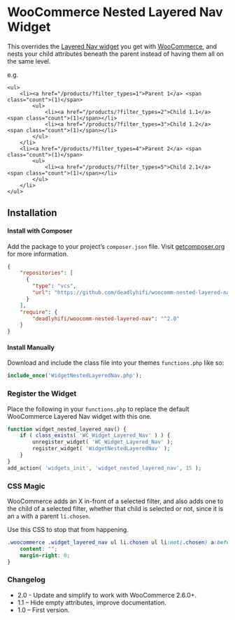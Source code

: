 # WooCommerce Nested Layered Nav Widget

This overrides the [Layered Nav widget](http://docs.woothemes.com/document/woocommerce-widgets/) you get with [WooCommerce](http://www.woothemes.com/woocommerce/), and nests your child attributes beneath the parent instead of having them all on the same level.

e.g.

```
<ul>
	<li><a href="/products/?filter_types=1">Parent 1</a> <span class="count">(1)</span>
		<ul>
			<li><a href="/products/?filter_types=2">Child 1.1</a> <span class="count">(1)</span></li>
			<li><a href="/products/?filter_types=3">Child 1.2</a> <span class="count">(1)</span></li>
		</ul>
	</li>
	<li><a href="/products/?filter_types=4">Parent 2</a> <span class="count">(1)</span>
		<ul>
			<li><a href="/products/?filter_types=5">Child 2.1</a> <span class="count">(1)</span></li>
		</ul>
	</li>
</ul>
```

## Installation

#### Install with Composer

Add the package to your project’s `composer.json` file. Visit [getcomposer.org](http://getcomposer.org/) for more information.

```json
{
    "repositories": [
      {
        "type": "vcs",
        "url": "https://github.com/deadlyhifi/woocomm-nested-layered-nav"
      }
    ],
    "require": {
        "deadlyhifi/woocomm-nested-layered-nav": "^2.0"
    }
}
```

#### Install Manually

Download and include the class file into your themes `functions.php` like so:

```php
include_once('WidgetNestedLayeredNav.php');
```

### Register the Widget

Place the following in your `functions.php` to replace the default WooCommerce Layered Nav widget with this one.

```php
function widget_nested_layered_nav() {
    if ( class_exists( 'WC_Widget_Layered_Nav' ) ) {
        unregister_widget( 'WC_Widget_Layered_Nav' );
        register_widget( 'WidgetNestedLayeredNav' );
    }
}
add_action( 'widgets_init', 'widget_nested_layered_nav', 15 );
```

### CSS Magic

WooCommerce adds an X in-front of a selected filter, and also adds one to the child of a selected filter, whether that child is selected or not, since it is an `a` with a parent `li.chosen`.

Use this CSS to stop that from happening.

```css
.woocommerce .widget_layered_nav ul li.chosen ul li:not(.chosen) a:before {
    content: "";
    margin-right: 0;
}
```

### Changelog

* 2.0 - Update and simplify to work with WooCommerce 2.6.0+.
* 1.1 – Hide empty attributes, improve documentation.
* 1.0 – First version.

